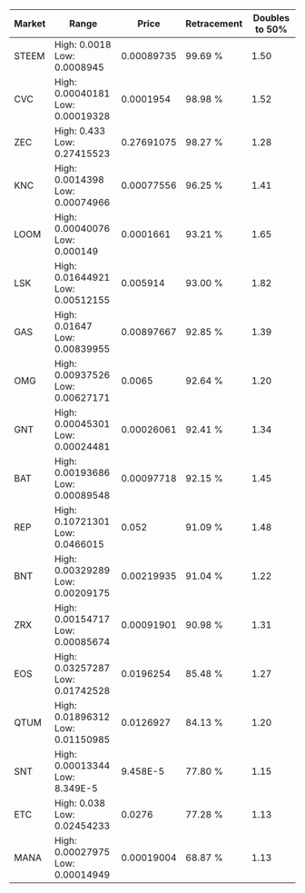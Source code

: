 | Market | Range | Price| Retracement | Doubles to 50% |
| --- | --- | --- | --- | --- |
| STEEM | High: 0.0018<br />Low: 0.0008945 | 0.00089735 | 99.69 % | 1.50 |
| CVC | High: 0.00040181<br />Low: 0.00019328 | 0.0001954 | 98.98 % | 1.52 |
| ZEC | High: 0.433<br />Low: 0.27415523 | 0.27691075 | 98.27 % | 1.28 |
| KNC | High: 0.0014398<br />Low: 0.00074966 | 0.00077556 | 96.25 % | 1.41 |
| LOOM | High: 0.00040076<br />Low: 0.000149 | 0.0001661 | 93.21 % | 1.65 |
| LSK | High: 0.01644921<br />Low: 0.00512155 | 0.005914 | 93.00 % | 1.82 |
| GAS | High: 0.01647<br />Low: 0.00839955 | 0.00897667 | 92.85 % | 1.39 |
| OMG | High: 0.00937526<br />Low: 0.00627171 | 0.0065 | 92.64 % | 1.20 |
| GNT | High: 0.00045301<br />Low: 0.00024481 | 0.00026061 | 92.41 % | 1.34 |
| BAT | High: 0.00193686<br />Low: 0.00089548 | 0.00097718 | 92.15 % | 1.45 |
| REP | High: 0.10721301<br />Low: 0.0466015 | 0.052 | 91.09 % | 1.48 |
| BNT | High: 0.00329289<br />Low: 0.00209175 | 0.00219935 | 91.04 % | 1.22 |
| ZRX | High: 0.00154717<br />Low: 0.00085674 | 0.00091901 | 90.98 % | 1.31 |
| EOS | High: 0.03257287<br />Low: 0.01742528 | 0.0196254 | 85.48 % | 1.27 |
| QTUM | High: 0.01896312<br />Low: 0.01150985 | 0.0126927 | 84.13 % | 1.20 |
| SNT | High: 0.00013344<br />Low: 8.349E-5 | 9.458E-5 | 77.80 % | 1.15 |
| ETC | High: 0.038<br />Low: 0.02454233 | 0.0276 | 77.28 % | 1.13 |
| MANA | High: 0.00027975<br />Low: 0.00014949 | 0.00019004 | 68.87 % | 1.13 |
